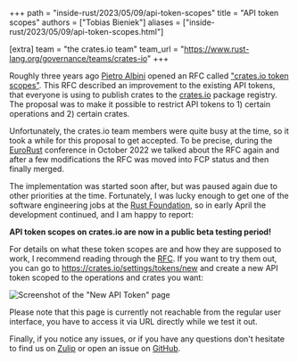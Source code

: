 +++
path = "inside-rust/2023/05/09/api-token-scopes"
title = "API token scopes"
authors = ["Tobias Bieniek"]
aliases = ["inside-rust/2023/05/09/api-token-scopes.html"]

[extra]
team = "the crates.io team"
team_url = "https://www.rust-lang.org/governance/teams/crates-io"
+++

Roughly three years ago [Pietro Albini](https://github.com/pietroalbini) opened an RFC called ["crates.io token scopes"](https://github.com/rust-lang/rfcs/pull/2947). This RFC described an improvement to the existing API tokens, that everyone is using to publish crates to the [crates.io](https://crates.io/) package registry. The proposal was to make it possible to restrict API tokens to 1) certain operations and 2) certain crates.

Unfortunately, the crates.io team members were quite busy at the time, so it took a while for this proposal to get accepted. To be precise, during the [EuroRust](https://eurorust.eu) conference in October 2022 we talked about the RFC again and after a few modifications the RFC was moved into FCP status and then finally merged.

The implementation was started soon after, but was paused again due to other priorities at the time. Fortunately, I was lucky enough to get one of the software engineering jobs at the [Rust Foundation](https://rustfoundation.org/), so in early April the development continued, and I am happy to report:

**API token scopes on crates.io are now in a public beta testing period!**

For details on what these token scopes are and how they are supposed to work, I recommend reading through the [RFC](https://github.com/rust-lang/rfcs/pull/2947). If you want to try them out, you can go to <https://crates.io/settings/tokens/new> and create a new API token scoped to the operations and crates you want:

![Screenshot of the "New API Token" page](../../../../images/inside-rust/2023-05-09-api-token-scopes/screenshot.png)

Please note that this page is currently not reachable from the regular user interface, you have to access it via URL directly while we test it out.

Finally, if you notice any issues, or if you have any questions don't hesitate to find us on [Zulip](https://rust-lang.zulipchat.com/#narrow/stream/318791-t-crates-io/topic/token.20scopes) or open an issue on [GitHub](https://github.com/rust-lang/crates.io/issues/new/choose).

